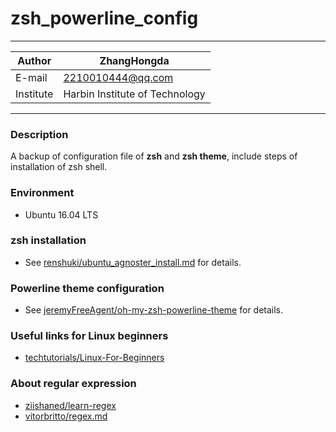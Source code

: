 zsh_powerline_config
==============================

****
|Author|ZhangHongda|
|------|-----------------|
|E-mail|2210010444@qq.com|
|Institute|Harbin Institute of Technology|
****
### Description
A backup of configuration file of __zsh__ and __zsh theme__, include steps of installation of zsh shell.
### Environment
* Ubuntu 16.04 LTS 
### zsh installation
* See [ renshuki/ubuntu_agnoster_install.md](https://gist.github.com/renshuki/3cf3de6e7f00fa7e744a) for details.
### Powerline theme configuration
* See [jeremyFreeAgent/oh-my-zsh-powerline-theme](https://github.com/jeremyFreeAgent/oh-my-zsh-powerline-theme) for details.
### Useful links for Linux beginners
* [techtutorials/Linux-For-Beginners](https://github.com/techtutorials/Linux-For-Beginners)
### About regular expression
* [ziishaned/learn-regex](https://github.com/ziishaned/learn-regex)
* [vitorbritto/regex.md](https://gist.github.com/vitorbritto/9ff58ef998100b8f19a0)